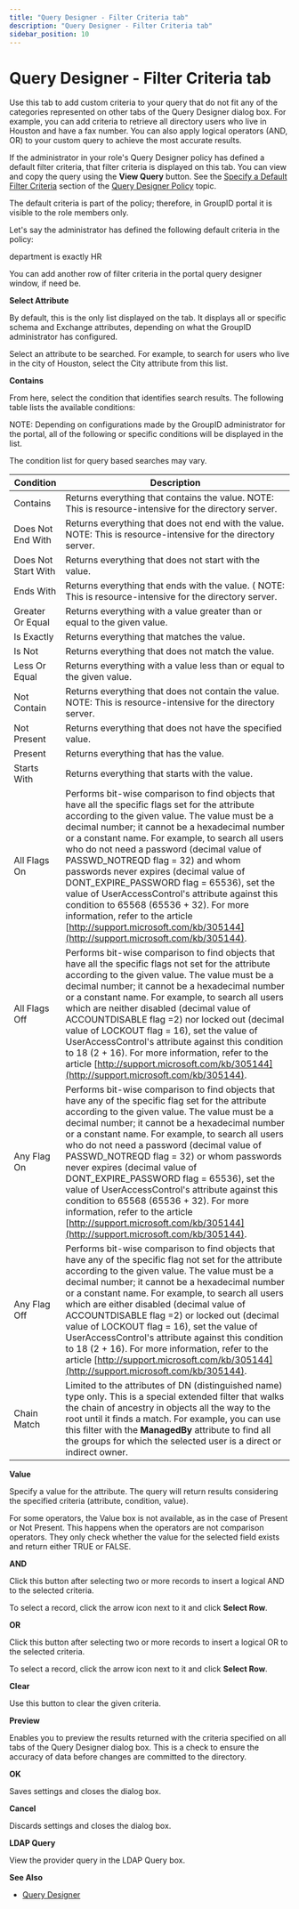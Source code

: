 ```yaml
---
title: "Query Designer - Filter Criteria tab"
description: "Query Designer - Filter Criteria tab"
sidebar_position: 10
---
```


# Query Designer - Filter Criteria tab

Use this tab to add custom criteria to your query that do not fit any of the categories represented
on other tabs of the Query Designer dialog box. For example, you can add criteria to retrieve all
directory users who live in Houston and have a fax number. You can also apply logical operators
(AND, OR) to your custom query to achieve the most accurate results.

If the administrator in your role's Query Designer policy has defined a default filter criteria,
that filter criteria is displayed on this tab. You can view and copy the query using the **View
Query** button. See the
[Specify a Default Filter Criteria](/docs/directorymanager/11.0/admincenter/securityrole/policy/querydesigner.md#specify-a-default-filter-criteria)
section of the
[ Query Designer Policy](/docs/directorymanager/11.0/admincenter/securityrole/policy/querydesigner.md)
topic.

The default criteria is part of the policy; therefore, in GroupID portal it is visible to the role
members only.

Let's say the administrator has defined the following default criteria in the policy:

department is exactly HR

You can add another row of filter criteria in the portal query designer window, if need be.

**Select Attribute**

By default, this is the only list displayed on the tab. It displays all or specific schema and
Exchange attributes, depending on what the GroupID administrator has configured.

Select an attribute to be searched. For example, to search for users who live in the city of
Houston, select the City attribute from this list.

**Contains**

From here, select the condition that identifies search results. The following table lists the
available conditions:

NOTE: Depending on configurations made by the GroupID administrator for the portal, all of the
following or specific conditions will be displayed in the list.

The condition list for query based searches may vary.

| Condition           | Description                                                                                                                                                                                                                                                                                                                                                                                                                                                                                                                                                                                                                                           |
| ------------------- | ----------------------------------------------------------------------------------------------------------------------------------------------------------------------------------------------------------------------------------------------------------------------------------------------------------------------------------------------------------------------------------------------------------------------------------------------------------------------------------------------------------------------------------------------------------------------------------------------------------------------------------------------------- |
| Contains            | Returns everything that contains the value. NOTE: This is resource-intensive for the directory server.                                                                                                                                                                                                                                                                                                                                                                                                                                                                                                                                                |
| Does Not End With   | Returns everything that does not end with the value. NOTE: This is resource-intensive for the directory server.                                                                                                                                                                                                                                                                                                                                                                                                                                                                                                                                       |
| Does Not Start With | Returns everything that does not start with the value.                                                                                                                                                                                                                                                                                                                                                                                                                                                                                                                                                                                                |
| Ends With           | Returns everything that ends with the value. ( NOTE: This is resource-intensive for the directory server.                                                                                                                                                                                                                                                                                                                                                                                                                                                                                                                                             |
| Greater Or Equal    | Returns everything with a value greater than or equal to the given value.                                                                                                                                                                                                                                                                                                                                                                                                                                                                                                                                                                             |
| Is Exactly          | Returns everything that matches the value.                                                                                                                                                                                                                                                                                                                                                                                                                                                                                                                                                                                                            |
| Is Not              | Returns everything that does not match the value.                                                                                                                                                                                                                                                                                                                                                                                                                                                                                                                                                                                                     |
| Less Or Equal       | Returns everything with a value less than or equal to the given value.                                                                                                                                                                                                                                                                                                                                                                                                                                                                                                                                                                                |
| Not Contain         | Returns everything that does not contain the value. NOTE: This is resource-intensive for the directory server.                                                                                                                                                                                                                                                                                                                                                                                                                                                                                                                                        |
| Not Present         | Returns everything that does not have the specified value.                                                                                                                                                                                                                                                                                                                                                                                                                                                                                                                                                                                            |
| Present             | Returns everything that has the value.                                                                                                                                                                                                                                                                                                                                                                                                                                                                                                                                                                                                                |
| Starts With         | Returns everything that starts with the value.                                                                                                                                                                                                                                                                                                                                                                                                                                                                                                                                                                                                        |
| All Flags On        | Performs bit-wise comparison to find objects that have all the specific flags set for the attribute according to the given value. The value must be a decimal number; it cannot be a hexadecimal number or a constant name. For example, to search all users who do not need a password (decimal value of PASSWD_NOTREQD flag = 32) and whom passwords never expires (decimal value of DONT_EXPIRE_PASSWORD flag = 65536), set the value of UserAccessControl's attribute against this condition to 65568 (65536 + 32). For more information, refer to the article [http://support.microsoft.com/kb/305144](http://support.microsoft.com/kb/305144).  |
| All Flags Off       | Performs bit-wise comparison to find objects that have all the specific flags not set for the attribute according to the given value. The value must be a decimal number; it cannot be a hexadecimal number or a constant name. For example, to search all users which are neither disabled (decimal value of ACCOUNTDISABLE flag =2) nor locked out (decimal value of LOCKOUT flag = 16), set the value of UserAccessControl's attribute against this condition to 18 (2 + 16). For more information, refer to the article [http://support.microsoft.com/kb/305144](http://support.microsoft.com/kb/305144).                                         |
| Any Flag On         | Performs bit-wise comparison to find objects that have any of the specific flag set for the attribute according to the given value. The value must be a decimal number; it cannot be a hexadecimal number or a constant name. For example, to search all users who do not need a password (decimal value of PASSWD_NOTREQD flag = 32) or whom passwords never expires (decimal value of DONT_EXPIRE_PASSWORD flag = 65536), set the value of UserAccessControl's attribute against this condition to 65568 (65536 + 32). For more information, refer to the article [http://support.microsoft.com/kb/305144](http://support.microsoft.com/kb/305144). |
| Any Flag Off        | Performs bit-wise comparison to find objects that have any of the specific flag not set for the attribute according to the given value. The value must be a decimal number; it cannot be a hexadecimal number or a constant name. For example, to search all users which are either disabled (decimal value of ACCOUNTDISABLE flag =2) or locked out (decimal value of LOCKOUT flag = 16), set the value of UserAccessControl's attribute against this condition to 18 (2 + 16). For more information, refer to the article [http://support.microsoft.com/kb/305144](http://support.microsoft.com/kb/305144).                                         |
| Chain Match         | Limited to the attributes of DN (distinguished name) type only. This is a special extended filter that walks the chain of ancestry in objects all the way to the root until it finds a match. For example, you can use this filter with the **ManagedBy** attribute to find all the groups for which the selected user is a direct or indirect owner.                                                                                                                                                                                                                                                                                                 |

**Value**

Specify a value for the attribute. The query will return results considering the specified criteria
(attribute, condition, value).

For some operators, the Value box is not available, as in the case of Present or Not Present. This
happens when the operators are not comparison operators. They only check whether the value for the
selected field exists and return either TRUE or FALSE.

**AND**

Click this button after selecting two or more records to insert a logical AND to the selected
criteria.

To select a record, click the arrow icon next to it and click **Select Row**.

**OR**

Click this button after selecting two or more records to insert a logical OR to the selected
criteria.

To select a record, click the arrow icon next to it and click **Select Row**.

**Clear**

Use this button to clear the given criteria.

**Preview**

Enables you to preview the results returned with the criteria specified on all tabs of the Query
Designer dialog box. This is a check to ensure the accuracy of data before changes are committed to
the directory.

**OK**

Saves settings and closes the dialog box.

**Cancel**

Discards settings and closes the dialog box.

**LDAP Query**

View the provider query in the LDAP Query box.

**See Also**

- [Query Designer](/docs/directorymanager/11.0/portal/group/querydesigner/overview.md)
